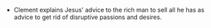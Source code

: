 - Clement explains Jesus’ advice to the rich man to sell all he has as advice to get rid of disruptive passions and desires.